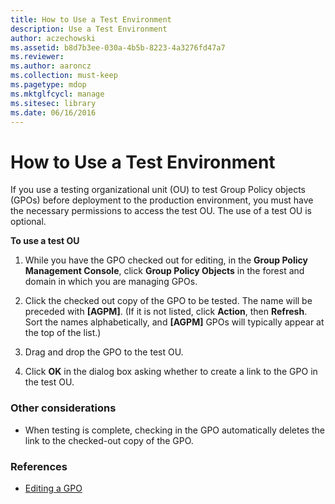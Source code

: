 ```yaml
---
title: How to Use a Test Environment
description: Use a Test Environment
author: aczechowski
ms.assetid: b8d7b3ee-030a-4b5b-8223-4a3276fd47a7
ms.reviewer:
ms.author: aaroncz
ms.collection: must-keep
ms.pagetype: mdop
ms.mktglfcycl: manage
ms.sitesec: library
ms.date: 06/16/2016
---
```



# How to Use a Test Environment


If you use a testing organizational unit (OU) to test Group Policy objects (GPOs) before deployment to the production environment, you must have the necessary permissions to access the test OU. The use of a test OU is optional.

**To use a test OU**

1.  While you have the GPO checked out for editing, in the **Group Policy Management Console**, click **Group Policy Objects** in the forest and domain in which you are managing GPOs.

2.  Click the checked out copy of the GPO to be tested. The name will be preceded with **\[AGPM\]**. (If it is not listed, click **Action**, then **Refresh**. Sort the names alphabetically, and **\[AGPM\]** GPOs will typically appear at the top of the list.)

3.  Drag and drop the GPO to the test OU.

4.  Click **OK** in the dialog box asking whether to create a link to the GPO in the test OU.

### Other considerations

-   When testing is complete, checking in the GPO automatically deletes the link to the checked-out copy of the GPO.

### References

-   [Editing a GPO](editing-a-gpo.md)

 

 





